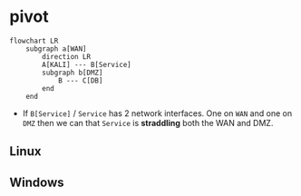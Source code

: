 # pivot

```mermaid 
flowchart LR
    subgraph a[WAN]
        direction LR
        A[KALI] --- B[Service]
        subgraph b[DMZ]
            B --- C[DB]
        end
    end
```
- If `B[Service]` / `Service` has 2 network interfaces. One on `WAN` and one on `DMZ` then we can that `Service` is **straddling** both the WAN and DMZ. 


## Linux 



## Windows
